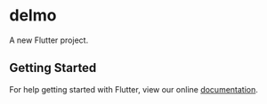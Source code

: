 # delmo

A new Flutter project.

## Getting Started

For help getting started with Flutter, view our online
[documentation](https://flutter.io/).

